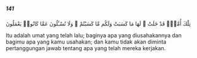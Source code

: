 ##### 141

<span class="ayah">تِلْكَ أُمَّةٌۭ قَدْ خَلَتْ ۖ لَهَا مَا كَسَبَتْ وَلَكُم مَّا كَسَبْتُمْ ۖ وَلَا تُسْـَٔلُونَ عَمَّا كَانُوا۟ يَعْمَلُونَ</span>

<span class="ayah_translation">Itu adalah umat yang telah lalu; baginya apa yang diusahakannya dan bagimu apa yang kamu usahakan; dan kamu tidak akan diminta pertanggungan jawab tentang apa yang telah mereka kerjakan.</span>
